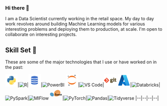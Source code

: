 ### Hi there 👋

I am a Data Scientist currently working in the retail space. My day to day work revolves around building Machine Learning models for various interesting problems and deploying them to production, at scale. I'm open to collaborate on interesting projects.

## Skill Set :muscle:

These are some of the major technologies that I use or have worked on in the past:

<img title="Python" alt="Python" width="40px" src="https://raw.githubusercontent.com/github/explore/master/topics/python/python.png" />|<img title="R" alt="R" width="40px" src="https://upload.wikimedia.org/wikipedia/commons/c/c1/Rlogo.png">|<img title="SQL" alt="SQL" width="40px" src="https://raw.githubusercontent.com/github/explore/master/topics/sql/sql.png">|<img title="PowerBI" alt="PowerBI" width="40px" src="https://upload.wikimedia.org/wikipedia/commons/thumb/c/cf/New_Power_BI_Logo.svg/2048px-New_Power_BI_Logo.svg.png">
<img title="Jupyter Notebook" alt="Jupyter" width="40px" src="https://raw.githubusercontent.com/github/explore/master/topics/jupyter-notebook/jupyter-notebook.png">|<img title="VS Code" alt="VS Code" width="40px" src="https://img.icons8.com/fluent/48/000000/visual-studio-code-2019.png">|<img title="git" alt="git" width="40px" src="https://raw.githubusercontent.com/github/explore/master/topics/git/git.png">
<img title="Azure" alt="Azure" width="40px" src="https://raw.githubusercontent.com/github/explore/main/topics/azure/azure.png">|<img title="Databricks" alt="Databricks" width="40px" src="https://avatars.githubusercontent.com/u/4998052?s=280&v=4">|<img title="PySpark" alt="PySpark" width="40px" src="https://user-images.githubusercontent.com/16050768/166652650-ccd2186b-b1e8-4a37-9613-080d49e3cb0e.png">|<img title="MlFlow" alt="MlFlow" width="40px" src="https://miro.medium.com/max/600/1*REO5PIb3hp3KapyADHyzIQ.jpeg">
<img title="Scikit-Learn" alt="Scikit Learn" width="40px" src="https://raw.githubusercontent.com/github/explore/master/topics/scikit-learn/scikit-learn.png">|<img title="PyTorch" alt="PyTorch" width="40px" src="https://pytorch.org/assets/images/pytorch-logo.png">|<img title="PyTorch" alt="Pandas" width="40px" src="https://pandas.pydata.org/static/img/pandas_secondary.svg">|<img title="Tidyverse" alt="Tidyverse" width="40px" src="https://tidyverse.tidyverse.org/articles/tidyverse-logo.png">
|--|--|--|--|

<!--
**erocoar/erocoar** is a ✨ _special_ ✨ repository because its `README.md` (this file) appears on your GitHub profile.

Here are some ideas to get you started:

- 🔭 I’m currently working on ...
- 🌱 I’m currently learning ...
- 👯 I’m looking to collaborate on ...
- 🤔 I’m looking for help with ...
- 💬 Ask me about ...
- 📫 How to reach me: ...
- 😄 Pronouns: ...
- ⚡ Fun fact: ...
-->
